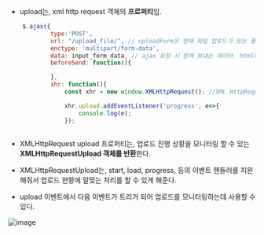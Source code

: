 - upload는, xml http request 객체의 **프로퍼티**임.


```javascript
    $.ajax({
            type:'POST',
            url: "/upload_file/", // uploadForm은 현재 파일 업로드가 있는 폼 객체. action은 upload file 뷰로 이동.
            enctype: 'multipart/form-data',
            data: input_form_data, // ajax 요청 시 함께 보내는 데이터. html에 바인딩된 파일 객체를 보내야 함.
            beforeSend: function(){

            },
            xhr: function(){
                const xhr = new window.XMLHttpRequest(); //XML HttpRequest 객체를 만든다.

                xhr.upload.addEventListener('progress', e=>{
                    console.log(e);
                });
        
```


- XMLHttpRequest upload 프로퍼티는, 
업로드 진행 상황을 모니터링 할 수 있는 **XMLHttpRequestUpload 객체를 반환**한다. 

- XMLHttpRequestUpload는, start, load, progress, 등의 이벤트 핸들러를 지윈해줘서 업로드 현황에 알맞는 처리를 할 수 있게 해준다.

- upload 이벤트에서 다음 이벤트가 트리거 되어 업로드를 모니터링하는데 사용할 수 있다. 

![image](https://user-images.githubusercontent.com/15938354/115001258-77840080-9ede-11eb-81fe-5fe32167f4e5.png)

